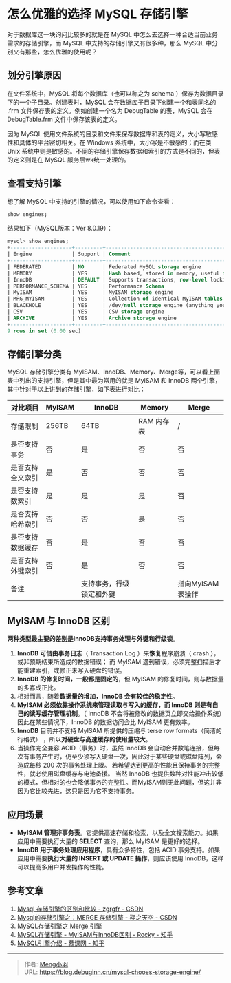 # 怎么优雅的选择 MySQL 存储引擎


对于数据库这一块询问比较多的就是在 MySQL 中怎么去选择一种合适当前业务需求的存储引擎，而 MySQL 中支持的存储引擎又有很多种，那么 MySQL 中分别又有那些，怎么优雅的使用呢？

## 划分引擎原因

在文件系统中，MySQL 将每个数据库（也可以称之为 schema ）保存为数据目录下的一个子目录。创建表时，MySQL 会在数据库子目录下创建一个和表同名的 .frm 文件保存表的定义。例如创建一个名为 DebugTable 的表，MySQL 会在 DebugTable.frm 文件中保存该表的定义。

因为 MySQL 使用文件系统的目录和文件来保存数据库和表的定义，大小写敏感性和具体的平台密切相关。在 Windows 系统中，大小写是不敏感的；而在类 Unix 系统中则是敏感的。不同的存储引擎保存数据和索引的方式是不同的，但表的定义则是在 MySQL 服务层wk统一处理的。

## 查看支持引擎

想了解 MySQL 中支持的引擎的情况，可以使用如下命令查看：

```sql
show engines;
```

结果如下（MySQL版本：Ver 8.0.19）：

```sql
mysql> show engines;
+--------------------+---------+----------------------------------------------------------------+--------------+------+------------+
| Engine             | Support | Comment                                                        | Transactions | XA   | Savepoints |
+--------------------+---------+----------------------------------------------------------------+--------------+------+------------+
| FEDERATED          | NO      | Federated MySQL storage engine                                 | NULL         | NULL | NULL       |
| MEMORY             | YES     | Hash based, stored in memory, useful for temporary tables      | NO           | NO   | NO         |
| InnoDB             | DEFAULT | Supports transactions, row-level locking, and foreign keys     | YES          | YES  | YES        |
| PERFORMANCE_SCHEMA | YES     | Performance Schema                                             | NO           | NO   | NO         |
| MyISAM             | YES     | MyISAM storage engine                                          | NO           | NO   | NO         |
| MRG_MYISAM         | YES     | Collection of identical MyISAM tables                          | NO           | NO   | NO         |
| BLACKHOLE          | YES     | /dev/null storage engine (anything you write to it disappears) | NO           | NO   | NO         |
| CSV                | YES     | CSV storage engine                                             | NO           | NO   | NO         |
| ARCHIVE            | YES     | Archive storage engine                                         | NO           | NO   | NO         |
+--------------------+---------+----------------------------------------------------------------+--------------+------+------------+
9 rows in set (0.00 sec)
```

## 存储引擎分类

MySQL 存储引擎分类有 MyISAM、InnoDB、Memory、Merge等，可以看上面表中列出的支持引擎，但是其中最为常用的就是 MyISAM 和 InnoDB 两个引擎，其中针对于以上讲到的存储引擎，如下表进行对比：

| 对比项目     | MyISAM | InnoDB       | Memory  | Merge       |
|----------|--------|--------------|---------|-------------|
| 存储限制     | 256TB  | 64TB         | RAM 内存表 | /           |
| 是否支持事务   | 否      | 是            | 否       | 否           |
| 是否支持全文索引 | 是      | 否            | 否       | 否           |
| 是否支持数索引  | 是      | 是            | 是       | 否           |
| 是否支持哈希索引 | 否      | 否            | 是       | 否           |
| 是否支持数据缓存 | 否      | 是            | 否       | 否           |
| 是否支持外键索引 | 否      | 是            | 否       | 否           |
| 备注       |        | 支持事务，行级锁定和外键 |         | 指向MyISAM表操作 |

## MyISAM 与 InnoDB 区别

**两种类型最主要的差别是InnoDB支持事务处理与外键和行级锁**。

1. **InnoDB 可借由事务日志**（ Transaction Log ）来**恢复**程序崩溃（ crash ），或非预期结束所造成的数据错误； 而 MyISAM 遇到错误，必须完整扫描后才能重建索引，或修正未写入硬盘的错误。
2. **InnoDB 的修复时间，一般都是固定的**，但 MyISAM 的修复时间，则与数据量的多寡成正比。 
3. 相对而言，随着**数据量的增加，InnoDB 会有较佳的稳定性**。 
4. **MyISAM 必须依靠操作系统来管理读取与写入的缓存，而 InnoDB 则是有自己的读写缓存管理机制**。（ InnoDB 不会将被修改的数据页立即交给操作系统）因此在某些情况下，InnoDB 的数据访问会比 MyISAM 更有效率。 
5. **InnoDB** 目前并不支持 MyISAM 所提供的压缩与 terse row formats（简洁的行格式） ，所以**对硬盘与高速缓存的使用量较大**。 
6. 当操作完全兼容 ACID（事务）时，虽然 InnoDB 会自动合并数笔连接，但每次有事务产生时，仍至少须写入硬盘一次，因此对于某些硬盘或磁盘阵列，会造成每秒 200 次的事务处理上限。 若希望达到更高的性能且保持事务的完整性，就必使用磁盘缓存与电池备援。 当然 InnoDB 也提供数种对性能冲击较低的模式，但相对的也会降低事务的完整性。而MyISAM则无此问题，但这并非因为它比较先进，这只是因为它不支持事务。

## 应用场景

- **MyISAM 管理非事务表**。它提供高速存储和检索，以及全文搜索能力。如果应用中需要执行大量的 **SELECT** 查询，那么 MyISAM 是更好的选择。 
- **InnoDB 用于事务处理应用程序**，具有众多特性，包括 ACID 事务支持。如果应用中需要**执行大量的 INSERT 或 UPDATE 操作**，则应该使用 InnoDB，这样可以提高多用户并发操作的性能。

## 参考文章

1. [Mysql 存储引擎的区别和比较 - zgrgfr - CSDN](https://blog.csdn.net/zgrgfr/article/details/74455547)
2. [Mysql的存储引擎之：MERGE 存储引擎 - 翔之天空 - CSDN](https://blog.csdn.net/fly43108622/article/details/48181049)
3. [MySQL存储引擎之 Merge 引擎](http://www.hhailuo.com/archives/18380)
4. [MySQL存储引擎 - MyISAM与InnoDB区别 - Rocky - 知乎](https://zhuanlan.zhihu.com/p/61437720)
5. [MySQL引擎介绍 - 慕课网 - 知乎](https://zhuanlan.zhihu.com/p/53619907)

---

> 作者: [Meng小羽](https://www.debuginn.cn)  
> URL: https://blog.debuginn.cn/mysql-chooes-storage-engine/  

